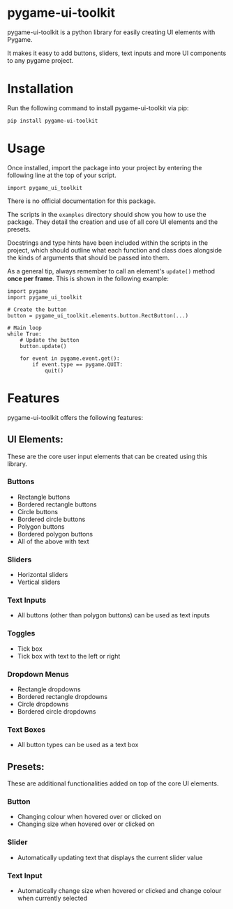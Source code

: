 # pygame-ui-toolkit

pygame-ui-toolkit is a python library for easily creating UI elements with Pygame.

It makes it easy to add buttons, sliders, text inputs and more UI components to any pygame project.

# Installation

Run the following command to install pygame-ui-toolkit via pip:

    pip install pygame-ui-toolkit

# Usage

Once installed, import the package into your project by entering the following line at the top of your script.

    import pygame_ui_toolkit

There is no official documentation for this package.

The scripts in the `examples` directory should show you how to use the package. They detail the creation and use of all core UI elements and the presets.

Docstrings and type hints have been included within the scripts in the project, which should outline what each function and class does alongside the kinds of arguments that should be passed into them.

As a general tip, always remember to call an element's `update()` method **once per frame**. This is shown in the following example:

    import pygame
    import pygame_ui_toolkit

    # Create the button
    button = pygame_ui_toolkit.elements.button.RectButton(...)

    # Main loop
    while True:
        # Update the button
        button.update()

        for event in pygame.event.get():
            if event.type == pygame.QUIT:
                quit()

# Features

pygame-ui-toolkit offers the following features:

## UI Elements:

These are the core user input elements that can be created using this library.

### Buttons

- Rectangle buttons
- Bordered rectangle buttons
- Circle buttons
- Bordered circle buttons
- Polygon buttons
- Bordered polygon buttons
- All of the above with text

### Sliders

- Horizontal sliders
- Vertical sliders

### Text Inputs

- All buttons (other than polygon buttons) can be used as text inputs

### Toggles

- Tick box
- Tick box with text to the left or right

### Dropdown Menus

- Rectangle dropdowns
- Bordered rectangle dropdowns
- Circle dropdowns
- Bordered circle dropdowns

### Text Boxes

- All button types can be used as a text box

## Presets:

These are additional functionalities added on top of the core UI elements.

### Button

- Changing colour when hovered over or clicked on
- Changing size when hovered over or clicked on

### Slider

- Automatically updating text that displays the current slider value

### Text Input

- Automatically change size when hovered or clicked and change colour when currently selected